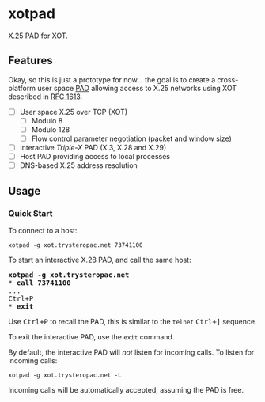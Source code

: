 # xotpad

X.25 PAD for XOT.

## Features

Okay, so this is just a prototype for now... the goal is to create a cross-platform user space
[PAD](https://en.wikipedia.org/wiki/Packet_assembler/disassembler)
allowing access to X.25 networks using XOT described in
[RFC 1613](https://www.rfc-editor.org/rfc/rfc1613.html).

  - [ ] User space X.25 over TCP (XOT)
      - [ ] Modulo 8
      - [ ] Modulo 128
      - [ ] Flow control parameter negotiation (packet and window size)
  - [ ] Interactive _Triple-X_ PAD (X.3, X.28 and X.29)
  - [ ] Host PAD providing access to local processes
  - [ ] DNS-based X.25 address resolution

## Usage

### Quick Start

To connect to a host:

```
xotpad -g xot.trysteropac.net 73741100
```

To start an interactive X.28 PAD, and call the same host:

<pre>
<b>xotpad -g xot.trysteropac.net</b>
* <b>call 73741100</b>
...
<kbd>Ctrl+P</kbd>
* <b>exit</b>
</pre>

Use <kbd>Ctrl+P</kbd> to recall the PAD, this is similar to the `telnet` <kbd>Ctrl+]</kbd> sequence.

To exit the interactive PAD, use the `exit` command.

By default, the interactive PAD will _not_ listen for incoming calls. To listen for
incoming calls:

```
xotpad -g xot.trysteropac.net -L
```

Incoming calls will be automatically accepted, assuming the PAD is free.
